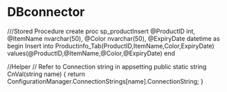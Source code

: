 # DBconnector

<add name="Sample" connectionString="Server=(localdb)\MSSQLLocalDB;Database=Sample; User=DESKTOP-E57017B\Nikla; Trusted_Connection=True;" providerName="System.Data.SqlClient" />
///Stored Procedure
create proc sp_productInsert
@ProductID int,
@ItemName nvarchar(50),
@Color nvarchar(50),
@ExpiryDate datetime
as
begin
Insert into Productinfo_Tab(ProductID,ItemName,Color,ExpiryDate)
values(@ProductID,@ItemName,@Color,@ExpiryDate)
end

//Helper
// Refer to Connection string in appsetting 
public static string CnVal(string name)
        {
          return  ConfigurationManager.ConnectionStrings[name].ConnectionString;
        }
